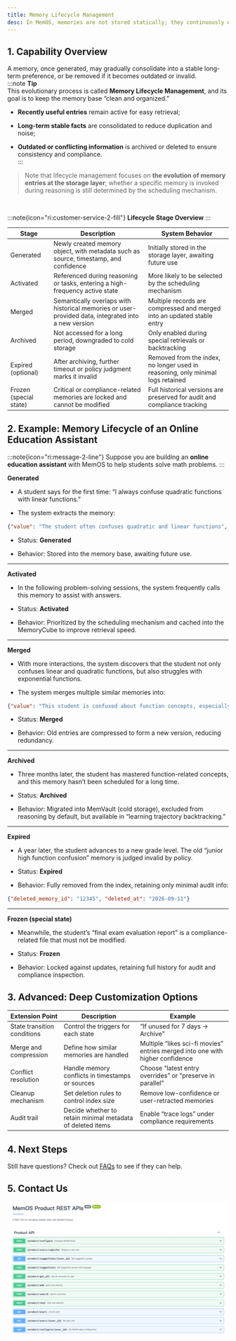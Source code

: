 ```yaml
---
title: Memory Lifecycle Management
desc: In MemOS, memories are not stored statically; they continuously evolve over time and through usage.
---
```


## 1. Capability Overview
A memory, once generated, may gradually consolidate into a stable long-term preference, or be removed if it becomes outdated or invalid.  
:::note
**Tip**<br>
This evolutionary process is called **Memory Lifecycle Management**, and its goal is to keep the memory base “clean and organized.”<br>

* **Recently useful entries** remain active for easy retrieval;<br>

* **Long-term stable facts** are consolidated to reduce duplication and noise;<br>

* **Outdated or conflicting information** is archived or deleted to ensure consistency and compliance.<br>
:::
> Note that lifecycle management focuses on **the evolution of memory entries at the storage layer**; whether a specific memory is invoked during reasoning is still determined by the scheduling mechanism.

<br>

:::note{icon="ri:customer-service-2-fill"}
**Lifecycle Stage Overview**
:::

| **Stage** | **Description** | **System Behavior** |
| --- | --- | --- |
| Generated | Newly created memory object, with metadata such as source, timestamp, and confidence | Initially stored in the storage layer, awaiting future use |
| Activated | Referenced during reasoning or tasks, entering a high-frequency active state | More likely to be selected by the scheduling mechanism |
| Merged | Semantically overlaps with historical memories or user-provided data, integrated into a new version | Multiple records are compressed and merged into an updated stable entry |
| Archived | Not accessed for a long period, downgraded to cold storage | Only enabled during special retrievals or backtracking |
| Expired (optional) | After archiving, further timeout or policy judgment marks it invalid | Removed from the index, no longer used in reasoning, only minimal logs retained |
| Frozen (special state) | Critical or compliance-related memories are locked and cannot be modified | Full historical versions are preserved for audit and compliance tracking |

## 2. Example: Memory Lifecycle of an Online Education Assistant

:::note{icon="ri:message-2-line"}
Suppose you are building an **online education assistant** with MemOS to help students solve math problems.
:::

**Generated**

*   A student says for the first time: “I always confuse quadratic functions with linear functions.”
    
*   The system extracts the memory:
    

```json
{"value": "The student often confuses quadratic and linear functions", "confidence": 0.8, "timestamp": "2025-09-11"}
```

*   Status: **Generated**
    
*   Behavior: Stored into the memory base, awaiting future use.
    

---

**Activated**

*   In the following problem-solving sessions, the system frequently calls this memory to assist with answers.
    
*   Status: **Activated**
    
*   Behavior: Prioritized by the scheduling mechanism and cached into the MemoryCube to improve retrieval speed.
    

---

**Merged**

*   With more interactions, the system discovers that the student not only confuses linear and quadratic functions, but also struggles with exponential functions.
    
*   The system merges multiple similar memories into:
    

```json
{"value": "This student is confused about function concepts, especially linear, quadratic, and exponential functions", "confidence": 0.95}
```

*   Status: **Merged**
    
*   Behavior: Old entries are compressed to form a new version, reducing redundancy.
    

---

**Archived**

*   Three months later, the student has mastered function-related concepts, and this memory hasn’t been scheduled for a long time.
    
*   Status: **Archived**
    
*   Behavior: Migrated into MemVault (cold storage), excluded from reasoning by default, but available in “learning trajectory backtracking.”
    

---

**Expired**

*   A year later, the student advances to a new grade level. The old “junior high function confusion” memory is judged invalid by policy.
    
*   Status: **Expired**
    
*   Behavior: Fully removed from the index, retaining only minimal audit info:
    

```json
{"deleted_memory_id": "12345", "deleted_at": "2026-09-11"}
```
---

**Frozen (special state)**

*   Meanwhile, the student’s “final exam evaluation report” is a compliance-related file that must not be modified.
    
*   Status: **Frozen**
    
*   Behavior: Locked against updates, retaining full history for audit and compliance inspection.
    

## 3. Advanced: Deep Customization Options

| **Extension Point** | **Description** | **Example** |
| --- | --- | --- |
| State transition conditions | Control the triggers for each state | “If unused for 7 days → Archive” |
| Merge and compression | Define how similar memories are handled | Multiple “likes sci-fi movies” entries merged into one with higher confidence |
| Conflict resolution | Handle memory conflicts in timestamps or sources | Choose “latest entry overrides” or “preserve in parallel” |
| Cleanup mechanism | Set deletion rules to control index size | Remove low-confidence or user-retracted memories |
| Audit trail | Decide whether to retain minimal metadata of deleted items | Enable “trace logs” under compliance requirements |

## 4. Next Steps

Still have questions? Check out [FAQs](/overview/faq) to see if they can help.

## 5. Contact Us

![image](./IMAGES/image_001.png)
